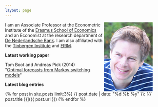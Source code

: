 ```yaml
---
layout: page
---  
```


<img src="/pics/And.png" style="float:right;margin:0 20px 0px 0">

I am an Associate Professor at the Econometric Institute of the [Erasmus School of Economics](http://www.eur.nl/ese) and an Economist at the research department of [De Nederlandsche Bank](http://www.dnb.nl). I am also affiliated with the [Tinbergen Institute](http://www.tinbergen.nl) and [ERIM](http://www.erim.eur.nl).

**Latest working paper**

Tom Boot and Andreas Pick  (2014)  
"[Optimal forecasts from Markov switching models](/papers/Boot_Pick_31Oct2013.pdf)"
       
 **Latest blog entries**

 {% for post in site.posts limit:3%}
 {{ post.date | date: "%d %b %y" }}:
 [{{ post.title }}]({{ post.url }})
 {% endfor %}
